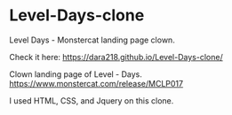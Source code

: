 # Level-Days-clone
Level Days - Monstercat landing page clown.

Check it here: https://dara218.github.io/Level-Days-clone/

Clown landing page of Level - Days. https://www.monstercat.com/release/MCLP017

I used HTML, CSS, and Jquery on this clone.
